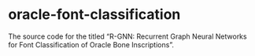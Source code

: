 # oracle-font-classification
The source code for the titled “R-GNN: Recurrent Graph Neural Networks for Font Classification of Oracle Bone Inscriptions”.
